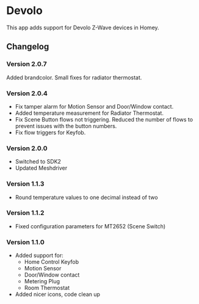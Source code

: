 # Devolo

This app adds support for Devolo Z-Wave devices in Homey.

## Changelog

### Version 2.0.7
Added brandcolor.
Small fixes for radiator thermostat.

### Version 2.0.4
- Fix tamper alarm for Motion Sensor and Door/Window contact.
- Added temperature measurement for Radiator Thermostat.
- Fix Scene Button flows not triggering. Reduced the number of flows to prevent issues with the button numbers.
- Fix flow triggers for Keyfob.

### Version 2.0.0
- Switched to SDK2
- Updated Meshdriver

### Version 1.1.3
- Round temperature values to one decimal instead of two

### Version 1.1.2
- Fixed configuration parameters for MT2652 (Scene Switch)

### Version 1.1.0
- Added support for:
    - Home Control Keyfob
    - Motion Sensor
    - Door/Window contact
    - Metering Plug
    - Room Thermostat
- Added nicer icons, code clean up
    